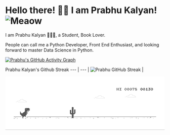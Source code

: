 <!-- ### Hi there 👋 -->

<!--
**prabhu30/prabhu30** is a ✨ _special_ ✨ repository because its `README.md` (this file) appears on your GitHub profile.

Here are some ideas to get you started:

- 🔭 I’m currently working on ...
- 🌱 I’m currently learning ...
- 👯 I’m looking to collaborate on ...
- 🤔 I’m looking for help with ...
- 💬 Ask me about ...
- 📫 How to reach me: ...
- 😄 Pronouns: ...
- ⚡ Fun fact: ...
-->




# Hello there! 👋🏻 I am Prabhu Kalyan! <img src="https://i.imgur.com/veZrcC7.gif" alt="Meaow" width="50" />

I am Prabhu Kalyan 🙋🏻‍♂️, a Student, Book Lover.

People can call me a Python Developer, Front End Enthusiast, and looking forward to master Data Science in Python.

[![Prabhu's GitHub Activity Graph](https://activity-graph.herokuapp.com/graph?username=prabhu30&theme=xcode)](https://git.io/JsQpD)



Prabhu Kalyan's Github Streak
--- | ---
| ![Prabhu GitHub Streak](https://github-readme-streak-stats.herokuapp.com/?user=prabhu30) | 


![Dino](https://github.com/prabhu30/prabhu30/blob/main/dino.gif?raw=true)
